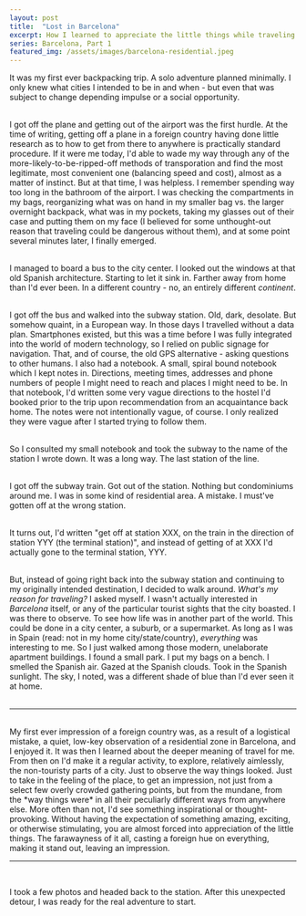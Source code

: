 ```yaml
---
layout: post
title:  "Lost in Barcelona"
excerpt: How I learned to appreciate the little things while traveling
series: Barcelona, Part 1
featured_img: /assets/images/barcelona-residential.jpeg
---
```



It was my first ever backpacking trip. A solo adventure planned minimally. I only knew what cities I intended to be in and when - but even that was subject to change depending impulse or a social opportunity.  
<br/>

I got off the plane and getting out of the airport was the first hurdle. At the time of writing, getting off a plane in a foreign country having done little research as to how to get from there to anywhere is practically standard procedure. If it were me today, I'd able to wade my way through any of the more-likely-to-be-ripped-off methods of transporation and find the most legitimate, most convenient one (balancing speed and cost), almost as a matter of instinct. But at that time, I was helpless. I remember spending way too long in the bathroom of the airport. I was checking the compartments in my bags, reorganizing what was on hand in my smaller bag vs. the larger overnight backpack, what was in my pockets, taking my glasses out of their case and putting them on my face (I believed for some unthought-out reason that traveling could be dangerous without them), and at some point several minutes later, I finally emerged.   
<br/>

I managed to board a bus to the city center. I looked out the windows at that old Spanish architecture. Starting to let it sink in. Farther away from home than I'd ever been. In a different country - no, an entirely different _continent_.  
<br/>

I got off the bus and walked into the subway station. Old, dark, desolate. But somehow quaint, in a European way. In those days I travelled without a data plan. Smartphones existed, but this was a time before I was fully integrated into the world of modern technology, so I relied on public signage for navigation. That, and of course, the old GPS alternative - asking questions to other humans. I also had a notebook. A small, spiral bound notebook which I kept notes in. Directions, meeting times, addresses and phone numbers of people I might need to reach and places I might need to be. In that notebook, I'd written some very vague directions to the hostel I'd booked prior to the trip upon recommendation from an acquaintance back home. The notes were not intentionally vague, of course. I only realized they were vague after I started trying to follow them.  
<br/>

So I consulted my small notebook and took the subway to the name of the station I wrote down. It was a long way. The last station of the line.  
<br/>

I got off the subway train. Got out of the station. Nothing but condominiums around me. I was in some kind of residential area. A mistake. I must've gotten off at the wrong station.  
<br/>

 It turns out, I'd written "get off at station XXX, on the train in the direction of station YYY (the terminal station)", and instead of getting of at XXX I'd actually gone to the terminal station, YYY.  
 <br/>

But, instead of going right back into the subway station and continuing to my originally intended destination, I decided to walk around. *What's my reason for traveling?* I asked myself. I wasn't actually interested in _Barcelona_ itself, or any of the particular tourist sights that the city boasted. I was there to observe. To see how life was in another part of the world. This could be done in a city center, a suburb, or a supermarket. As long as I was in Spain (read: not in my home city/state/country), _everything_ was interesting to me. So I just walked among those modern, unelaborate apartment buildings. I found a small park. I put my bags on a bench. I smelled the Spanish air. Gazed at the Spanish clouds. Took in the Spanish sunlight. The sky, I noted, was a different shade of blue than I'd ever seen it at home.  
<br/>

<hr class="hr2">

<br/>
My first ever impression of a foreign country was, as a result of a logistical mistake, a quiet, low-key observation of a residential zone in Barcelona, and I enjoyed it. It was then I learned about the deeper meaning of travel for me. From then on I'd make it a regular activity, to explore, relatively aimlessly, the non-touristy parts of a city. Just to observe the way things looked. Just to take in the feeling of the place, to get an impression, not just from a select few overly crowded gathering points, but from the mundane, from the *way things were* in all their peculiarly different ways from anywhere else. More often than not, I'd see something inspirational or thought-provoking. Without having the expectation of something amazing, exciting, or otherwise stimulating, you are almost forced into appreciation of the little things. The farawayness of it all, casting a foreign hue on everything, making it stand out, leaving an impression.  
<br/>

<hr class="hr2">

<br/>

I took a few photos and headed back to the station. After this unexpected detour, I was ready for the real adventure to start. 


